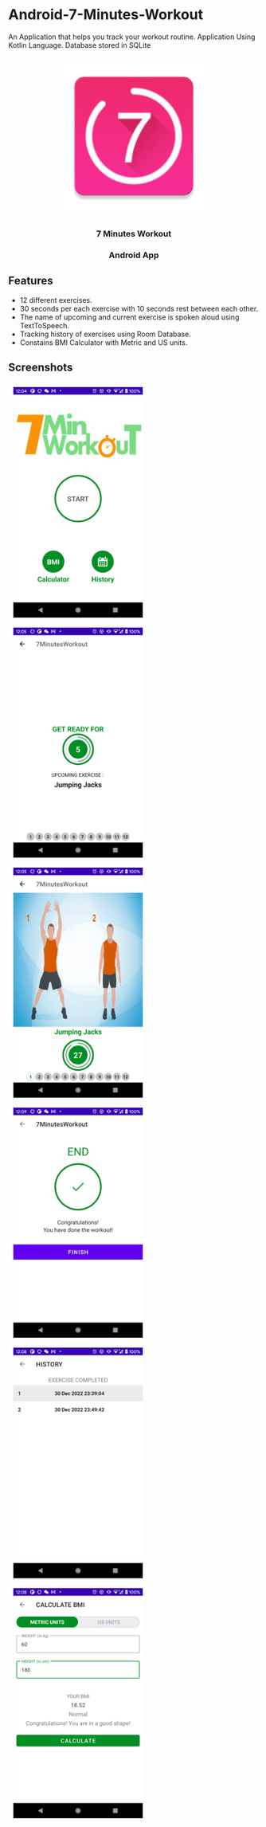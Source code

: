 # Android-7-Minutes-Workout
An Application that helps you track your workout routine. Application Using Kotlin Language. Database stored in SQLite

<p align="center">
 <img src="app/src/main/res/mipmap-xxxhdpi/ic_launcher.png" width="300" hspace="10" vspace="10">
</p>

<h3 align="center" style="font-weight:bold">7 Minutes Workout</h2>
<h3 align="center">Android App</h3>


## Features
* 12 different exercises.
* 30 seconds per each exercise with 10 seconds rest between each other.
* The name of upcoming and current exercise is spoken aloud using TextToSpeech.
* Tracking history of exercises using Room Database.
* Constains BMI Calculator with Metric and US units.
  
## Screenshots

<img src="screenshot/main.png" align="left"
width="260" hspace="10" vspace="10">

<img src="screenshot/rest.png" align="left"
width="260" hspace="10" vspace="10">

<img src="screenshot/exercise.png" align="left"
width="260" hspace="10" vspace="10">

<img src="screenshot/Finish.png" align="left"
width="260" hspace="10" vspace="10">

<img src="screenshot/History.png" align="left"
width="260" hspace="10" vspace="10">

<img src="screenshot/BMI.png" align="left"
width="260" hspace="10" vspace="10">
